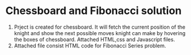 # Chessboard and Fibonacci solution

1. Prject is created for chessboard. It will fetch the current position of the knight and show the next possible moves knight can make by hovering the boxes of chessboard. Attached HTML,css and Javascript files. 
2. Attached file consist HTML code for Fibonacci Series problem.
